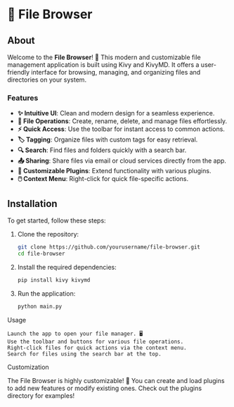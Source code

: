 # 📁 File Browser

## About
Welcome to the **File Browser**! 🌟 This modern and customizable file management application is built using Kivy and KivyMD. It offers a user-friendly interface for browsing, managing, and organizing files and directories on your system. 

### Features
- **✨ Intuitive UI**: Clean and modern design for a seamless experience.
- **📂 File Operations**: Create, rename, delete, and manage files effortlessly.
- **⚡ Quick Access**: Use the toolbar for instant access to common actions.
- **🏷️ Tagging**: Organize files with custom tags for easy retrieval.
- **🔍 Search**: Find files and folders quickly with a search bar.
- **📤 Sharing**: Share files via email or cloud services directly from the app.
- **🔌 Customizable Plugins**: Extend functionality with various plugins.
- **🖱️ Context Menu**: Right-click for quick file-specific actions.

## Installation
To get started, follow these steps:

1. Clone the repository:
   ```bash
   git clone https://github.com/yourusername/file-browser.git
   cd file-browser

2. Install the required dependencies:
   ```bash
   pip install kivy kivymd
   
3. Run the application:
   ```bash
   python main.py


Usage

    Launch the app to open your file manager. 🖥️
    Use the toolbar and buttons for various file operations.
    Right-click files for quick actions via the context menu.
    Search for files using the search bar at the top.

Customization

The File Browser is highly customizable! 🎨 You can create and load plugins to add new features or modify existing ones. Check out the plugins directory for examples!
